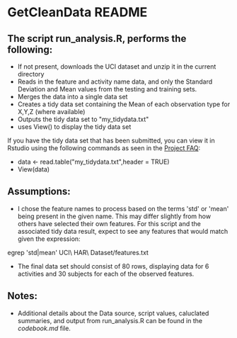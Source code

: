 # GetCleanData README

## The script run_analysis.R, performs the following:
* If not present, downloads the UCI dataset and unzip it in the current directory
* Reads in the feature and activity name data, and only the Standard Deviation and Mean values from the testing and training sets.
* Merges the data into a single data set
* Creates a tidy data set containing the Mean of each observation type for X,Y,Z (where available)
* Outputs the tidy data set to "my_tidydata.txt"
* uses View() to display the tidy data set

If you have the tidy data set that has been submitted, you can view it in Rstudio using the following commands as seen in the [Project FAQ](https://class.coursera.org/getdata-010/forum/thread?thread_id=49):
* data <- read.table("my_tidydata.txt",header = TRUE)
* View(data)


## Assumptions:
* I chose the feature names to process based on the terms 'std' or 'mean' being present in the given name. This may differ slightly from how others have selected their own features. For this script and the associated tidy data result, expect to see any features that would match given the expression: 

egrep 'std|mean' UCI\\ HAR\\ Dataset/features.txt

* The final data set should consist of 80 rows, displaying data for 6 activities and 30 subjects for each of the observed features. 

## Notes:
* Additional details about the Data source, script values, caluclated summaries, and output from run_analysis.R can be found in the *codebook.md* file.


